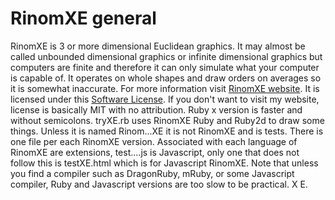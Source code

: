 # RinomXE general
RinomXE is 3 or more dimensional Euclidean graphics. It may almost be called unbounded dimensional graphics or infinite dimensional graphics but computers are finite and therefore it can only simulate what your computer is capable of. It operates on whole shapes and draw orders on averages so it is somewhat inaccurate. For more information visit [RinomXE website](https://gugquettex.com/en/project/rinomxe/index.php). It is licensed under this [Software License](https://gugquettex.com/en/project/software-license.php). If you don't want to visit my website, license is basically MIT with no attribution. Ruby x version is faster and without semicolons. tryXE.rb uses RinomXE Ruby and Ruby2d to draw some things. Unless it is named Rinom...XE it is not RinomXE and is tests. There is one file per each RinomXE version. Associated with each language of RinomXE are extensions, test....js is Javascript, only one that does not follow this is testXE.html which is for Javascript RinomXE. Note that unless you find a compiler such as DragonRuby, mRuby, or some Javascript compiler, Ruby and Javascript versions are too slow to be practical. X E.
